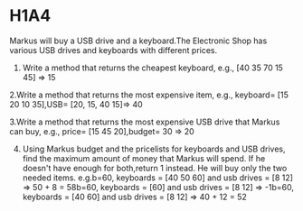 # H1A4

Markus will buy a USB drive and a keyboard.The Electronic Shop has various USB drives and keyboards with different prices.

1. Write a method that returns the cheapest keyboard, e.g., [40 35 70 15 45] => 15

2.Write a method that returns the most expensive item, e.g., keyboard= [15 20 10 35],USB= [20, 15, 40 15]=> 40

3.Write a method that returns the most expensive USB drive that Markus can buy, e.g., price= [15 45 20],budget= 30 => 20

4. Using Markus budget and the pricelists for keyboards and USB drives, find the maximum amount of money that Markus will spend. If he doesn't have enough for both,return 1 instead.
He will buy only the two needed items. e.g.b=60, keyboards = [40 50 60] and usb drives = [8 12] => 50 + 8 = 58b=60, keyboards = [60] and usb drives = [8 12] => -1b=60, keyboards = [40 60] and usb drives = [8 12] => 40 + 12 = 52

